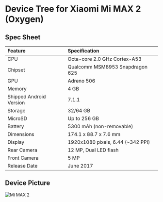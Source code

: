# Device Tree for Xiaomi Mi MAX 2 (Oxygen)

## Spec Sheet

| Feature                 | Specification                     |
| :---------------------- | :-------------------------------- |
| CPU                     | Octa-core 2.0 GHz Cortex-A53      |
| Chipset                 | Qualcomm MSM8953 Snapdragon 625   |
| GPU                     | Adreno 506                        |
| Memory                  | 4 GB                              |
| Shipped Android Version | 7.1.1                             |
| Storage                 | 32/64 GB                          |
| MicroSD                 | Up to 256 GB                      |
| Battery                 | 5300 mAh (non-removable)          |
| Dimensions              | 174.1 x 88.7 x 7.6 mm             |
| Display                 | 1920x1080 pixels, 6.44 (~342 PPI) |
| Rear Camera             | 12 MP, Dual LED flash             |
| Front Camera            | 5 MP                              |
| Release Date            | June 2017                         |

## Device Picture

![Mi MAX 2](http://i01.appmifile.com/webfile/globalimg/29/B8388A52-854A-94A5-D386-7F675F467FE1.jpg "Mi MAX 2")
